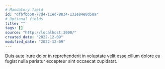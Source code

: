 ```yaml
---
# Mandatory field
id: "dfbfbb50-77d4-11ed-8834-132e84e8d58a"
# Optional fields
title: ""
tags: []
source: "http://localhost:3000/"
created_date: "2022-12-09"
modified_date: "2022-12-09"
---
```

Duis aute irure dolor in reprehenderit in voluptate velit esse cillum dolore eu fugiat nulla pariatur excepteur sint occaecat cupidatat.